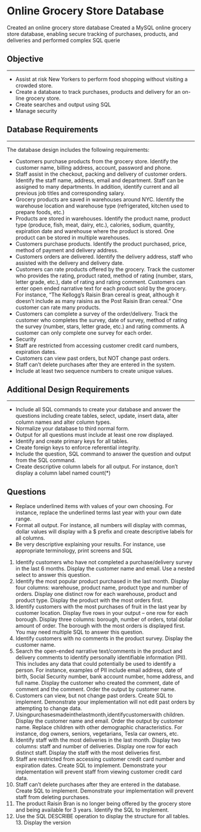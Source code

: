 # Online Grocery Store Database
Created an online grocery store database Created a MySQL online grocery store database, enabling secure tracking of purchases, products, and deliveries and performed complex SQL querie

## Objective
----------
- Assist at risk New Yorkers to perform food shopping without visiting a crowded store.
- Create a database to track purchases, products and delivery for an on- line grocery store.
- Create searches and output using SQL
- Manage security

## Database Requirements 
----------
The database design includes the following requirements:
- Customers purchase products from the grocery store. Identify the customer name, billing address, account, password and phone.
- Staff assist in the checkout, packing and delivery of customer orders. Identify the staff name, address, email and department. Staff can be assigned to many departments. In addition, identify current and all previous job titles and corresponding salary.
- Grocery products are saved in warehouses around NYC. Identify the warehouse location and warehouse type (refrigerated, kitchen used to prepare foods, etc.)
- Products are stored in warehouses. Identify the product name, product type (produce, fish, meat, dairy, etc.), calories, sodium, quantity, expiration date and warehouse where the product is stored. One product can be stored in multiple warehouses.
- Customers purchase products. Identify the product purchased, price, method of payment and delivery address.
- Customers orders are delivered. Identify the delivery address, staff who assisted with the delivery and delivery date.
- Customers can rate products offered by the grocery. Track the customer who provides the rating, product rated, method of rating (number, stars, letter grade, etc.), date of rating and rating comment. Customers can enter open ended narrative text for each product sold by the grocery. For instance, “The Kellogg’s Raisin Bran cereal is great, although it doesn’t include as many raisins as the Post Raisin Bran cereal.” One customer can rate many products.
- Customers can complete a survey of the order/delivery. Track the customer who completes the survey, date of survey, method of rating the survey (number, stars, letter grade, etc.) and rating comments. A customer can only complete one survey for each order.
- Security
 - Staff are restricted from accessing customer credit card numbers, expiration dates.
 - Customers can view past orders, but NOT change past orders.
 - Staff can’t delete purchases after they are entered in the system.
- Include at least two sequence numbers to create unique values.

## Additional Design Requirements 
----------
- Include all SQL commands to create your database and answer the questions including create tables, select, update, insert data, alter column names and alter column types.
- Normalize your database to third normal form.
- Output for all questions must include at least one row displayed.
- Identify and create primary keys for all tables.
- Create foreign keys to enforce referential integrity.
- Include the question, SQL command to answer the question and output from the SQL command.
- Create descriptive column labels for all output. For instance, don’t display a column label named count(*)

## Questions
- Replace underlined items with values of your own choosing. For instance, replace the underlined terms last year with your own date range.
- Format all output. For instance, all numbers will display with commas, dollar values will display with a $ prefix and create descriptive labels for all columns.
- Be very descriptive explaining your results. For instance, use appropriate terminology, print screens and SQL
1. Identify customers who have not completed a purchase/delivery survey in the last 6 months. Display the customer name and email. Use a nested select to answer this question.
2. Identify the most popular product purchased in the last month. Display four columns: warehouse, product name, product type and number of orders. Display one distinct row for each warehouse, product and product type. Display the product with the most orders first.
3. Identify customers with the most purchases of fruit in the last year by customer location. Display five rows in your output – one row for each borough. Display three columns: borough, number of orders, total dollar amount of order. The borough with the most orders is displayed first. You may need multiple SQL to answer this question.
4. Identify customers with no comments in the product survey. Display the customer name.
5. Search the open-ended narrative text/comments in the product and delivery comments to identify personally identifiable information (PII). This includes any data that could potentially be used to identify a person. For instance, examples of PII include email address, date of birth, Social Security number, bank account number, home address, and full name. Display the customer who created the comment, date of comment and the comment. Order the output by customer name.
6. Customers can view, but not change past orders. Create SQL to implement. Demonstrate your implementation will not edit past orders by attempting to change data.
7. Usingpurchasesmadeinthelastmonth,identifycustomerswith children. Display the customer name and email. Order the output by customer name. Replace children with other demographic characteristics. For instance, dog owners, seniors, vegetarians, Tesla car owners, etc.
8. Identify staff with the most deliveries in the last month. Display two columns: staff and number of deliveries. Display one row for each distinct staff. Display the staff with the most deliveries first.
9. Staff are restricted from accessing customer credit card number and expiration dates. Create SQL to implement. Demonstrate your implementation will prevent staff from viewing customer credit card data.
10. Staff can’t delete purchases after they are entered in the database. Create SQL to implement. Demonstrate your implementation will prevent staff from deleting purchases.     
11. The product Raisin Bran is no longer being offered by the grocery store and being available for 3 years. Identify the SQL to implement.
12. Use the SQL DESCRIBE operation to display the structure for all tables. 13. Display the version 
